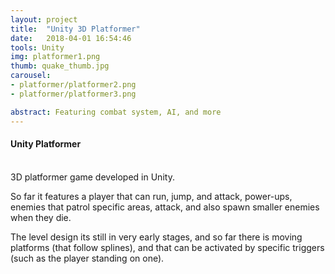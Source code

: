 ```yaml
---
layout: project
title:  "Unity 3D Platformer"
date:   2018-04-01 16:54:46
tools: Unity
img: platformer1.png
thumb: quake_thumb.jpg
carousel:
- platformer/platformer2.png
- platformer/platformer3.png

abstract: Featuring combat system, AI, and more
---
```

#### Unity Platformer
<br>
3D platformer game developed in Unity.

So far it features a player that can run, jump, and attack, power-ups, enemies that patrol specific areas, attack, and also spawn smaller enemies when they die.

The level design its still in very early stages, and so far there is moving platforms (that follow splines), and that can be activated by specific triggers (such as the player standing on one).
